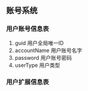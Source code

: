## 账号系统

### 用户账号信息表
1. guid 用户全局唯一ID
2. accountName 用户账号名字
3. password 用户账号密码
4. userType 用户类型


### 用户扩展信息表
